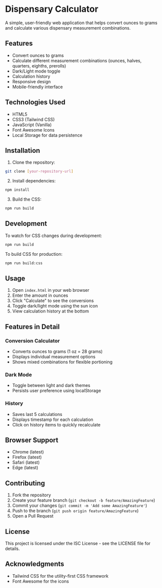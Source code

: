 # Dispensary Calculator

A simple, user-friendly web application that helps convert ounces to grams and calculate various dispensary measurement combinations.

## Features

- Convert ounces to grams
- Calculate different measurement combinations (ounces, halves, quarters, eighths, prerolls)
- Dark/Light mode toggle
- Calculation history
- Responsive design
- Mobile-friendly interface

## Technologies Used

- HTML5
- CSS3 (Tailwind CSS)
- JavaScript (Vanilla)
- Font Awesome Icons
- Local Storage for data persistence

## Installation

1. Clone the repository: 
```bash
git clone [your-repository-url]
```

2. Install dependencies:
```bash
npm install
```

3. Build the CSS:
```bash
npm run build
```

## Development

To watch for CSS changes during development:
```bash
npm run build
```

To build CSS for production:
```bash
npm run build:css
```

## Usage

1. Open `index.html` in your web browser
2. Enter the amount in ounces
3. Click "Calculate" to see the conversions
4. Toggle dark/light mode using the sun icon
5. View calculation history at the bottom

## Features in Detail

### Conversion Calculator
- Converts ounces to grams (1 oz = 28 grams)
- Displays individual measurement options
- Shows mixed combinations for flexible portioning

### Dark Mode
- Toggle between light and dark themes
- Persists user preference using localStorage

### History
- Saves last 5 calculations
- Displays timestamp for each calculation
- Click on history items to quickly recalculate

## Browser Support

- Chrome (latest)
- Firefox (latest)
- Safari (latest)
- Edge (latest)

## Contributing

1. Fork the repository
2. Create your feature branch (`git checkout -b feature/AmazingFeature`)
3. Commit your changes (`git commit -m 'Add some AmazingFeature'`)
4. Push to the branch (`git push origin feature/AmazingFeature`)
5. Open a Pull Request

## License

This project is licensed under the ISC License - see the LICENSE file for details.

## Acknowledgments

- Tailwind CSS for the utility-first CSS framework
- Font Awesome for the icons